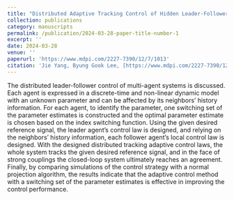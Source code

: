 ```yaml
---
title: "Distributed Adaptive Tracking Control of Hidden Leader-Follower Multi-Agent Systems with Unknown Parameter"
collection: publications
category: manuscripts
permalink: /publication/2024-03-28-paper-title-number-1
excerpt: ''
date: 2024-03-28
venue: ''
paperurl: 'https://www.mdpi.com/2227-7390/12/7/1013'
citation: 'Jie Yang, Byung Gook Lee, [https://www.mdpi.com/2227-7390/12/7/1013](Distributed Adaptive Tracking Control of Hidden Leader-Follower Multi-Agent Systems with Unknown Parameter), Mathematics 2024, 12(7), 1013'
---
```


The distributed leader-follower control of multi-agent systems is discussed. Each agent is expressed in a discrete-time and non-linear dynamic model with an unknown parameter and can be affected by its neighbors’ history information. For each agent, to identify the parameter, one switching set of the parameter estimates is constructed and the optimal parameter estimate is chosen based on the index switching function. Using the given desired reference signal, the leader agent’s control law is designed, and relying on the neighbors’ history information, each follower agent’s local control law is designed. With the designed distributed tracking adaptive control laws, the whole system tracks the given desired reference signal, and in the face of strong couplings the closed-loop system ultimately reaches an agreement. Finally, by comparing simulations of the control strategy with a normal projection algorithm, the results indicate that the adaptive control method with a switching set of the parameter estimates is effective in improving the control performance.

